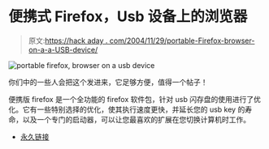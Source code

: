 # 便携式 Firefox，Usb 设备上的浏览器

> 原文:[https://hack aday . com/2004/11/29/portable-Firefox-browser-on-a-a-USB-device/](https://hackaday.com/2004/11/29/portable-firefox-browser-on-a-usb-device/)

![portable firefox, browser on a usb device](../Images/1a0dc56c0a5312de0a59990b632c9334.png)

你们中的一些人会把这个发进来，它足够方便，值得一个帖子！

便携版 firefox 是一个全功能的 firefox 软件包，针对 usb 闪存盘的使用进行了优化。它有一些特别选择的优化，使其执行速度更快，并延长您的 usb key 的寿命，以及一个专门的启动器，可以让您最喜欢的扩展在您切换计算机时工作。

*   [永久链接](http://johnhaller.com/jh/mozilla/portable_firefox/)